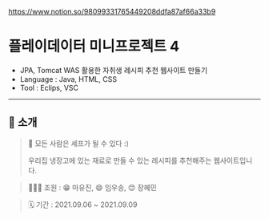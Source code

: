 https://www.notion.so/98099331765449208ddfa87af66a33b9 
# 플레이데이터 미니프로젝트 4 

- JPA, Tomcat WAS 활용한 자취생 레시피 추천 웹사이트 만들기
- Language : Java, HTML, CSS
- Tool : Eclips, VSC


<hr>

## 📖 소개

> 🍝 모든 사람은 셰프가 될 수 있다 :)
> 
> 우리집 냉장고에 있는 재료로 만들 수 있는 레시피를 추천해주는 웹사이트입니다.

> 👩‍👧‍👧 조원 : 😁 마유진, 😄 임우송, 😊 장혜민

> 🗓 기간 : 2021.09.06 ~ 2021.09.09


